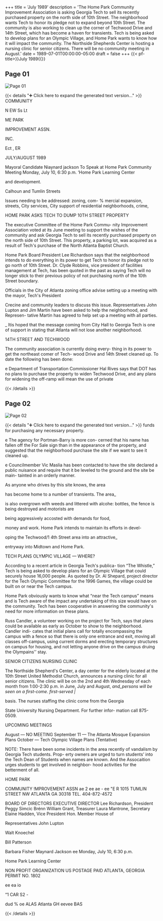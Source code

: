 +++
title = 'July 1989'
description = 'The Home Park Community Improvement Association is asking Georgia Tech to sell its recently purchased property on the north side of 10th Street. The neighborhood wants Tech to honor its pledge not to expand beyond 10th Street. The community is also working to clean up the corner of Techwood Drive and 14th Street, which has become a haven for transients. Tech is being asked to develop plans for an Olympic Village, and Home Park wants to know how it will impact the community. The Northside Shepherds Center is hosting a nursing clinic for senior citizens. There will be no community meeting in August.'
date = 1989-07-01T00:00:00-05:00
draft = false
+++
{{< pf-title>}}July 1989{{</pf-title>}}


## Page 01

![Page 01](/hpcia-newsletter-archive/1989-07_01.jpg)

{{< details "➕ Click here to expand the generated text version..." >}}
COMMUNITY

N EW Ss Lt

ME PARK

IMPROVEMENT ASSN.

INC.

Ect , ER

JULY/AUGUST 1989

Mayoral Candidate
Niaynard jackson
To Speak at Home Park Community Meeting
Monday, July 10, 6:30 p.m.
‘Home Park Learning Center

and development.

Calhoun and Tumlin Streets

Issues needing to be addressed: zoning, com- %
mercial expansion, streets, City services, City
support of residential neighborhoods, crime,

HOME PARK ASKS TECH TO DUMP
10TH STREET PROPERTY

The executive Committee of the Home Park Commu-
nity Improvement Association voted at its June meeting
to support the wishes of the community and ask
Georgia Tech to sell its recently purchased property on
the north side of 10th Street. This property, a parking
lot, was acquired as a result of Tech's purchase of the
North Atlanta Baptist Church.

Home Park Board President Lee Richardson says
that the neighborhood intends to do everything in its
power to get Tech to honor its pledge not to go north
of 10th Street. Dr. Clyde Robbins, vice president of
facilities management at Tech, has been quoted in the
past as saying Tech will no longer stick to their previous
policy of not purchasing north of the 10th Street
boundary.

Officials in the City of Atlanta zoning office advise
setting up a meeting with the mayor, Tech's President

Crecine and community leaders to discuss this issue.
Representatives John Lupton and Jim Martin have
been asked to help the neighborhood, and Represen-
tative Martin has agreed to help set up a meeting with
all parties.

_ Itis hoped that the message coming from City Hall
to Georgia Tech is one of support in stating that Atlanta
will not lose another neighborhood.

14TH STREET AND TECHWOOD

The community association is currently doing every-
thing in its power to get the northeast comer of Tech-
wood Drive and 14th Street cleaned up. To date the
following has been done:

e Department of Transportation Commissioner
Hal Rives says that DOT has no plans to purchase the
property to widen Techwood Drive, and any plans for
widening the off-ramp will mean the use of private


{{< /details >}}




## Page 02

![Page 02](/hpcia-newsletter-archive/1989-07_02.jpg)

{{< details "➕ Click here to expand the generated text version..." >}}
funds for purchasing any necessary property.

e The agency for Portman-Barry is more con-
cerned that his name has fallen off the For Sale sign
than in the appearance of the property, and suggested
that the neighborhood purchase the site if we want to
see it cleaned up.

e Councilmember Vic Maslia has been contacted
to have the site declared a public nuisance and require
that it be leveled to the ground and the site be main-
tainted in an orderly manner.

As anyone who drives by this site knows, the area

has become home to a number of transients. The area_

is also overgrown with weeds and littered with alcohe:
bottles, the fence is being destroyed and motorists are

being aggressively accosted with demands for food,

money and work.
Home Park intends to maintain its efforts in devel-

oping the Techwood/1 4th Street area into an attractive_

entryway into Midtown and Home Park.

TECH PLANS OLYMPIC VILLAGE —
WHERE?

According to a recent article in Georgia Tech's publica-
tion “The Whistle,” Tech is being asked to develop plans
for an Olympic Village that could securely house 16,000
people. As quoted by Dr. Al Shepard, project director
for the Tech Olympic Committee for the 1996 Games,
the village could be built on or near the Tech campus.

Home Park obviously wants to know what “near
the Tech campus” means and is Tech aware of the
impact any undertaking of this size would have on the
community. Tech has been cooperative in answering
the community's need for more information on these
plans.

Russ Candler, a volunteer working on the project for
Tech, says that plans could be available as early as
October to show to the neighborhood. Candler indi-
cates that initial plans call for totally encompassing the
campus with a fence so that there is only one entrance
and exit, moving all classes off-campus, using current
dorms and erecting temporary structures on campus for
housing, and not letting anyone drive on the campus
druing the Olympains'’ stay.

SENIOR CITIZENS NURSING CLINIC

The Northside Shepherd's Center, a day center for the
elderly located at the 10th Street United Methodist
Church, announces a nursing clinic for all senior citizens.
The clinic will be on the 2nd and 4th Wednesday of each
month from 1:00-2:30 p.m. in June, July and August,
_and_persons will be seen on a first-come. first-served |_

basis.
The nurses staffing the clinic come from the Georgia

State University Nursing Department. For further infor-
mation call 875-0509.

UPCOMING MEETINGS

August — NO MEETING
September 11 — The Atlanta Mosque Expansion Plans
October — Tech Olympic Village Plans (Tentative)

NOTE: There have been some incidents in the area
recently of vandalism by Georgia Tech students. Prop-
erty owners are urged to turn students’ into the Tech
Dean of Students when names are known. And the
Assocaition urges students to get involved in neighbor-
hood activities for the betterment of all.

HOME PARK

COMMUNITY !MPROVEMENT ASSN
ae 2 ee ae - ee "E R
1015 TUMLIN STREET NW ATLANTA GA 30318 TEL. 404-872-4572

BOARD OF DIRECTORS EXECUTIVE DIRECTOR
Lee Richardson, President Peggy Simcic Brénn
William Grant, Treasurer
Laura Mantrone, Secretary
Elaine Hadden, Vice President
Hon. Member House of

Representatives John Lupton

Walt Knoechel

Bill Patterson

Barbara Fisher Maynard Jackson
ee Monday, July 10, 6:30 p.m.

Home Park Learning Center

NON PROFIT
ORGANIZATION
US POSTAGE PAID
ATLANTA, GEORGIA
PERMIT NO. 1802

ee ea io

“1 CAR S2 -

dud
% oe ALAS
Atlanta GH eevee BAS


{{< /details >}}



